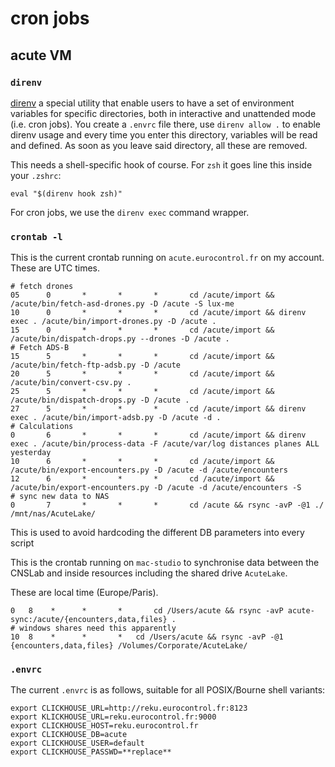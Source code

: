 # cron jobs

## acute VM

### `direnv`

[direnv] a special utility that enable users to have a set of environment variables for specific directories,
both in interactive and unattended mode (i.e. cron jobs). You create a `.envrc` file there, use `direnv allow .`  to
enable direnv usage and every time you enter this directory, variables will be read and defined. As soon as you leave
said directory, all these are removed.

This needs a shell-specific hook of course. For `zsh` it goes line this inside your `.zshrc`:

```shell
eval "$(direnv hook zsh)"
```

For cron jobs, we use the `direnv exec` command wrapper.

### `crontab -l`

This is the current crontab running on `acute.eurocontrol.fr`  on my account. These are UTC times.

```cronexp
# fetch drones
05      0       *       *       *       cd /acute/import && /acute/bin/fetch-asd-drones.py -D /acute -S lux-me
10      0       *       *       *       cd /acute/import && direnv exec . /acute/bin/import-drones.py -D /acute .
15      0       *       *       *       cd /acute/import && /acute/bin/dispatch-drops.py --drones -D /acute .
# Fetch ADS-B
15      5       *       *       *       cd /acute/import && /acute/bin/fetch-ftp-adsb.py -D /acute
20      5       *       *       *       cd /acute/import && /acute/bin/convert-csv.py .
25      5       *       *       *       cd /acute/import && /acute/bin/dispatch-drops.py -D /acute .
27      5       *       *       *       cd /acute/import && direnv exec . /acute/bin/import-adsb.py -D /acute -d .
# Calculations
0       6       *       *       *       cd /acute/import && direnv exec . /acute/bin/process-data -F /acute/var/log distances planes ALL yesterday
10      6       *       *       *       cd /acute/import && /acute/bin/export-encounters.py -D /acute -d /acute/encounters
12      6       *       *       *       cd /acute/import && /acute/bin/export-encounters.py -D /acute -d /acute/encounters -S
# sync new data to NAS
0       7       *       *       *       cd /acute && rsync -avP -@1 ./ /mnt/nas/AcuteLake/
```

This is used to avoid hardcoding the different DB parameters into every script

This is the crontab running on `mac-studio`  to synchronise data between the CNSLab and inside resources including the
shared drive `AcuteLake`.

These are local time (Europe/Paris).

```cronexp
0   8    *      *       *       cd /Users/acute && rsync -avP acute-sync:/acute/{encounters,data,files} .
# windows shares need this apparently
10  8    *      *       *   cd /Users/acute && rsync -avP -@1 {encounters,data,files} /Volumes/Corporate/AcuteLake/
```

### `.envrc`

The current `.envrc` is as follows, suitable for all POSIX/Bourne shell variants:

```shell
export CLICKHOUSE_URL=http://reku.eurocontrol.fr:8123
export KLICKHOUSE_URL=reku.eurocontrol.fr:9000
export CLICKHOUSE_HOST=reku.eurocontrol.fr
export CLICKHOUSE_DB=acute
export CLICKHOUSE_USER=default
export CLICKHOUSE_PASSWD=**replace**
```

[direnv]: https://direnv.net/


